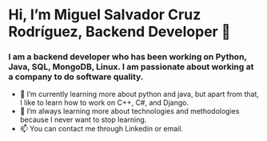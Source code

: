 # Hi, I’m Miguel Salvador Cruz Rodríguez, Backend Developer 👋
### I am a backend developer who has been working on Python, Java, SQL, MongoDB, Linux. I am passionate about working at a company to do software quality.
- 🌱 I’m currently learning more about python and java, but apart from that, I like to learn how to work on C++, C#, and Django.
- 💞️ I’m always learning more about technologies and methodologies because I never want to stop learning.
- 📫 You can contact me through Linkedin or email.

<!---
miguelscr/miguelscr is a ✨ special ✨ repository because its `README.md` (this file) appears on your GitHub profile.
You can click the Preview link to take a look at your changes.
--->
